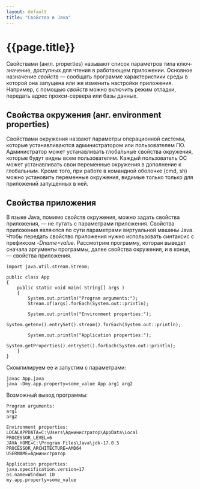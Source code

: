 ```yaml
---
layout: default 
title: "Свойства в Java"
---
```

# {{page.title}}

Свойствами (англ. properties) называют список параметров типа ключ-значение, доступных для чтения в работающем приложении. Основное назначение _свойств_ &mdash; сообщать программе характеристики среды в которой она запущена или же изменить настройки приложения. Например, с помощью _свойств_ можно включить режим отладки, передать адрес прокси-сервера или базы данных.

## Свойства окружения (анг. environment properties)
Свойствами окружения назвают параметры операционной системы, которые устанавливаются администратором или пользователем ПО. Администратор может устанавливать глобальные свойства окружения, которые будут видны всем пользователям. Каждый пользователь ОС может устанавливать свои переменные окружения в дополнение к глобальным. Кроме того, при работе в командной оболочке (cmd, sh) можно установить переменные окружения, видимые только только для приложений запущенных в ней.

## Свойства приложения
В языке Java, помимо свойств окружения, можно задать свойства приложения, &mdash; не путать с параметрами приложения. Свойства приложения являются по сути параметрами виртуальной машины Java. Чтобы передать свойство приложения нужно использовать синтаксис с префиксом _-Dname=value_.
Рассмотрим программу, которая выведет сначала аргументы программы, далее свойства окружения, и в конце, &mdash; свойства приложения.


```
import java.util.stream.Stream;

public class App
{
    public static void main( String[] args )
    {
        System.out.println("Program arguments:");
        Stream.of(args).forEach(System.out::println);

        System.out.println("Environment properties:");
        System.getenv().entrySet().stream().forEach(System.out::println);

        System.out.println("Application properties:");
        System.getProperties().entrySet().forEach(System.out::println);
    }
}
```
Скомпилируем ее и запустим с параметрами:

```
javac App.java
java -Dmy.app.property=some_value App arg1 arg2
```
Возможный вывод программы:
```
Program arguments:
arg1
arg2

Environment properties:
LOCALAPPDATA=C:\Users\Администратор\AppData\Local
PROCESSOR_LEVEL=6
JAVA_HOME=C:\Program Files\Java\jdk-17.0.5
PROCESSOR_ARCHITECTURE=AMD64
USERNAME=Администратор

Application properties:
java.specification.version=17
os.name=Windows 10
my.app.property=some_value
```